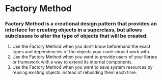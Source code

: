# **Factory Method**
### Factory Method is a creational design pattern that provides an interface for creating objects in a superclass, but allows subclasses to alter the type of objects that will be created.



1. Use the Factory Method when you don’t know beforehand the exact types and dependencies of the objects your code should work with.
2. Use the Factory Method when you want to provide users of your library or framework with a way to extend its internal components.
3. Use the Factory Method when you want to save system resources by reusing existing objects instead of rebuilding them each time.
